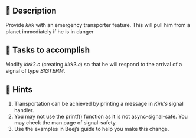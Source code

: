 ## 📰 Description
Provide 𝑘𝑖𝑟𝑘 with an emergency transporter feature. This will pull him from a planet immediately if he is in danger

## :dart: Tasks to accomplish   
Modify 𝑘𝑖𝑟𝑘2.𝑐 (creating 𝑘𝑖𝑟𝑘3.𝑐) so that he will respond to the arrival of a signal of type 𝑆𝐼𝐺𝑇𝐸𝑅𝑀.

## 🔑 Hints
1. Transportation can be achieved by printing a message in 𝐾𝑖𝑟𝑘’𝑠 signal handler.  
2. You may not use the printf() function as it is not async-signal-safe. You may check the man page of signal-safety.
3. Use the examples in Beej’s guide to help you make this change.  
